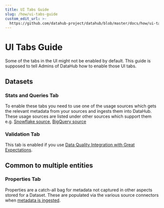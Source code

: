 ```yaml
---
title: UI Tabs Guide
slug: /how/ui-tabs-guide
custom_edit_url: >-
  https://github.com/datahub-project/datahub/blob/master/docs/how/ui-tabs-guide.md
---
```


# UI Tabs Guide

Some of the tabs in the UI might not be enabled by default. This guide is supposed to tell Admins of DataHub how to enable those UI tabs.

## Datasets

### Stats and Queries Tab

To enable these tabs you need to use one of the usage sources which gets the relevant metadata from your sources and ingests them into DataHub. These usage sources are listed under other sources which support them e.g. [Snowflake source](../../docs/generated/ingestion/sources/snowflake.md), [BigQuery source](../../docs/generated/ingestion/sources/bigquery.md)

### Validation Tab

This tab is enabled if you use [Data Quality Integration with Great Expectations](../../metadata-ingestion/integration_docs/great-expectations.md).

## Common to multiple entities

### Properties Tab

Properties are a catch-all bag for metadata not captured in other aspects stored for a Dataset. These are populated via the various source connectors when [metadata is ingested](../../metadata-ingestion/README.md).
